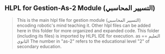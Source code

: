 ## HLPL for Gestion-As-2 Module (التسيير المحاسبي)
>This is the main hlpl file for gestion module (التسيير المحاسبي) encoding robotic's mind teaching it.
>Other hlpl files can be added here in this folder for more organized and expanded code.
>This folder (including its files) is imported by HLPL IDE for execution.
>as == التعليم الثانوي
>The number in "as-2" refers to the educational level "2" of secondary education.
